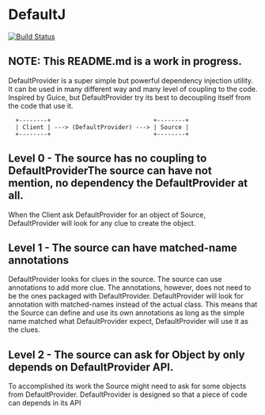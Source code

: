 # DefaultJ

[![Build Status](https://travis-ci.org/nawaman/defaultj.svg?branch=master)](https://travis-ci.org/nawaman/defaultj)

## NOTE: This README.md is a work in progress.

DefaultProvider is a super simple but powerful dependency injection utility.
It can be used in many different way and many level of coupling to the code.
Inspired by Guice, but DefaultProvider try its best to decoupling itself from the code that use it.

```
  +--------+                             +--------+
  | Client | ---> (DefaultProvider) ---> | Source |
  +--------+                             +--------+
```

## Level 0 - The source has no coupling to DefaultProviderThe source can have not mention, no dependency the DefaultProvider at all.
When the Client ask DefaultProvider for an object of Source,
  DefaultProvider will look for any clue to create the object.

## Level 1 - The source can have matched-name annotations
DefaultProvider looks for clues in the source.
The source can use annotations to add more clue.
The annotations, however, does not need to be the ones packaged with DefaultProvider.
DefaultProvider will look for annotation with matched-names instead of the actual class.
This means that the Source can define and use its own annotations
  as long as the simple name matched what DefaultProvider expect,
  DefaultProvider will use it as the clues.

## Level 2 - The source can ask for Object by only depends on DefaultProvider API.
To accomplished its work the Source might need to ask for some objects from DefaultProvider.
DefaultProvider is designed so that a piece of code can depends in its API

